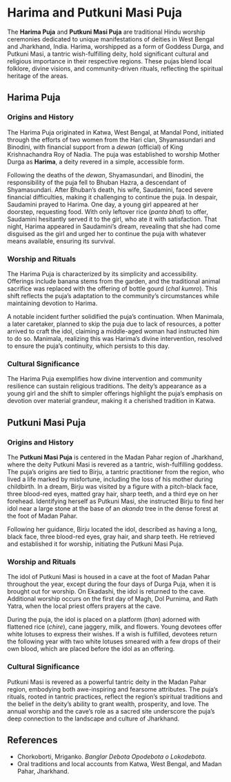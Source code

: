 

# Harima and Putkuni Masi Puja

The **Harima Puja** and **Putkuni Masi Puja** are traditional Hindu worship ceremonies dedicated to unique manifestations of deities in West Bengal and Jharkhand, India. Harima, worshipped as a form of Goddess Durga, and Putkuni Masi, a tantric wish-fulfilling deity, hold significant cultural and religious importance in their respective regions. These pujas blend local folklore, divine visions, and community-driven rituals, reflecting the spiritual heritage of the areas.

## Harima Puja

### Origins and History

The Harima Puja originated in Katwa, West Bengal, at Mandal Pond, initiated through the efforts of two women from the Hari clan, Shyamasundari and Binodini, with financial support from a *dewan* (official) of King Krishnachandra Roy of Nadia. The puja was established to worship Mother Durga as **Harima**, a deity revered in a simple, accessible form.

Following the deaths of the *dewan*, Shyamasundari, and Binodini, the responsibility of the puja fell to Bhuban Hazra, a descendant of Shyamasundari. After Bhuban’s death, his wife, Saudamini, faced severe financial difficulties, making it challenging to continue the puja. In despair, Saudamini prayed to Harima. One day, a young girl appeared at her doorstep, requesting food. With only leftover rice (*panta bhat*) to offer, Saudamini hesitantly served it to the girl, who ate it with satisfaction. That night, Harima appeared in Saudamini’s dream, revealing that she had come disguised as the girl and urged her to continue the puja with whatever means available, ensuring its survival.

### Worship and Rituals

The Harima Puja is characterized by its simplicity and accessibility. Offerings include banana stems from the garden, and the traditional animal sacrifice was replaced with the offering of bottle gourd (*chal kumro*). This shift reflects the puja’s adaptation to the community’s circumstances while maintaining devotion to Harima.

A notable incident further solidified the puja’s continuation. When Manimala, a later caretaker, planned to skip the puja due to lack of resources, a potter arrived to craft the idol, claiming a middle-aged woman had instructed him to do so. Manimala, realizing this was Harima’s divine intervention, resolved to ensure the puja’s continuity, which persists to this day.

### Cultural Significance

The Harima Puja exemplifies how divine intervention and community resilience can sustain religious traditions. The deity’s appearance as a young girl and the shift to simpler offerings highlight the puja’s emphasis on devotion over material grandeur, making it a cherished tradition in Katwa.

## Putkuni Masi Puja

### Origins and History

The **Putkuni Masi Puja** is centered in the Madan Pahar region of Jharkhand, where the deity Putkuni Masi is revered as a tantric, wish-fulfilling goddess. The puja’s origins are tied to Birju, a tantric practitioner from the region, who lived a life marked by misfortune, including the loss of his mother during childbirth. In a dream, Birju was visited by a figure with a pitch-black face, three blood-red eyes, matted gray hair, sharp teeth, and a third eye on her forehead. Identifying herself as Putkuni Masi, she instructed Birju to find her idol near a large stone at the base of an *akanda* tree in the dense forest at the foot of Madan Pahar.

Following her guidance, Birju located the idol, described as having a long, black face, three blood-red eyes, gray hair, and sharp teeth. He retrieved and established it for worship, initiating the Putkuni Masi Puja.

### Worship and Rituals

The idol of Putkuni Masi is housed in a cave at the foot of Madan Pahar throughout the year, except during the four days of Durga Puja, when it is brought out for worship. On Ekadashi, the idol is returned to the cave. Additional worship occurs on the first day of Magh, Dol Purnima, and Rath Yatra, when the local priest offers prayers at the cave.

During the puja, the idol is placed on a platform (*than*) adorned with flattened rice (*chire*), cane jaggery, milk, and flowers. Young devotees offer white lotuses to express their wishes. If a wish is fulfilled, devotees return the following year with two white lotuses smeared with a few drops of their own blood, which are placed before the idol as an offering.

### Cultural Significance

Putkuni Masi is revered as a powerful tantric deity in the Madan Pahar region, embodying both awe-inspiring and fearsome attributes. The puja’s rituals, rooted in tantric practices, reflect the region’s spiritual traditions and the belief in the deity’s ability to grant wealth, prosperity, and love. The annual worship and the cave’s role as a sacred site underscore the puja’s deep connection to the landscape and culture of Jharkhand.

## References

- Chorkoborti, Mriganko. *Banglar Debota Opodebota o Lokodebota*.
- Oral traditions and local accounts from Katwa, West Bengal, and Madan Pahar, Jharkhand.

